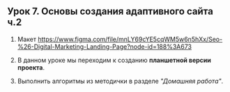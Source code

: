 ## Урок 7. Основы создания адаптивного сайта ч.2

1) Макет https://www.figma.com/file/mnLY69cYE5cqWM5w6n5hXx/Seo-%26-Digital-Marketing-Landing-Page?node-id=188%3A673

2) В данном уроке мы переходим к созданию **планшетной версии проекта**.

3) Выполнить алгоритмы из методички в разделе _"Домашняя работа"_.